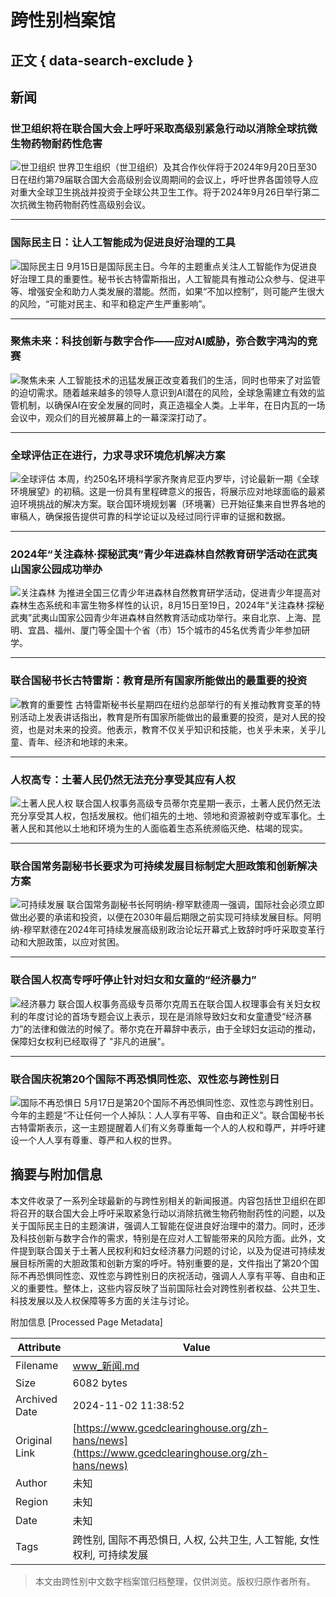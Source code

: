 # 跨性别档案馆

## 正文 { data-search-exclude }


## 新闻

### 世卫组织将在联合国大会上呼吁采取高级别紧急行动以消除全球抗微生物药物耐药性危害
![世卫组织](https://www.gcedclearinghouse.org/sites/default/files/styles/infocus_thumbnail/public/news_image/news240919_WHO.jpg?itok=jJVFpUzT)
世界卫生组织（世卫组织）及其合作伙伴将于2024年9月20日至30日在纽约第79届联合国大会高级别会议周期间的会议上，呼吁世界各国领导人应对重大全球卫生挑战并投资于全球公共卫生工作。将于2024年9月26日举行第二次抗微生物药物耐药性高级别会议。

---

### 国际民主日：让人工智能成为促进良好治理的工具
![国际民主日](https://www.gcedclearinghouse.org/sites/default/files/styles/infocus_thumbnail/public/news_image/news240915_UN.jpg?itok=F1RluQG_)
9月15日是国际民主日。今年的主题重点关注人工智能作为促进良好治理工具的重要性。秘书长古特雷斯指出，人工智能具有推动公众参与、促进平等、增强安全和助力人类发展的潜能。然而，如果“不加以控制”，则可能产生很大的风险，“可能对民主、和平和稳定产生严重影响”。

---

### 聚焦未来：科技创新与数字合作——应对AI威胁，弥合数字鸿沟的竞赛
![聚焦未来](https://www.gcedclearinghouse.org/sites/default/files/styles/infocus_thumbnail/public/news_image/news240913_UN.jpg?itok=6YKiN5_P)
人工智能技术的迅猛发展正改变着我们的生活，同时也带来了对监管的迫切需求。随着越来越多的领导人意识到AI潜在的风险，全球急需建立有效的监管机制，以确保AI在安全发展的同时，真正造福全人类。上半年，在日内瓦的一场会议中，观众们的目光被屏幕上的一幕深深打动了。

---

### 全球评估正在进行，力求寻求环境危机解决方案
![全球评估](https://www.gcedclearinghouse.org/sites/default/files/styles/infocus_thumbnail/public/news_image/news240905_UNEP_2.jpg?itok=lNvXLYJM)
本周，约250名环境科学家齐聚肯尼亚内罗毕，讨论最新一期《全球环境展望》的初稿。这是一份具有里程碑意义的报告，将展示应对地球面临的最紧迫环境挑战的解决方案。联合国环境规划署（环境署）已开始征集来自世界各地的审稿人，确保报告提供可靠的科学论证以及经过同行评审的证据和数据。

---

### 2024年“关注森林·探秘武夷”青少年进森林自然教育研学活动在武夷山国家公园成功举办
![关注森林](https://www.gcedclearinghouse.org/sites/default/files/styles/infocus_thumbnail/public/news_image/news241002_focusing%20on%20forest.jpg?itok=oFiHQKSO)
为推进全国三亿青少年进森林自然教育研学活动，促进青少年提高对森林生态系统和丰富生物多样性的认识，8月15日至19日，2024年“关注森林·探秘武夷”武夷山国家公园青少年进森林自然教育活动成功举行。来自北京、上海、昆明、宜昌、福州、厦门等全国十个省（市）15个城市的45名优秀青少年参加研学。

---

### 联合国秘书长古特雷斯：教育是所有国家所能做出的最重要的投资
![教育的重要性](https://www.gcedclearinghouse.org/sites/default/files/styles/infocus_thumbnail/public/news_image/news240711_UN.jpg?itok=BYO3baFz)
古特雷斯秘书长星期四在纽约总部举行的有关推动教育变革的特别活动上发表讲话指出，教育是所有国家所能做出的最重要的投资，是对人民的投资，也是对未来的投资。他表示，教育不仅关乎知识和技能，也关乎未来，关乎儿童、青年、经济和地球的未来。

---

### 人权高专：土著人民仍然无法充分享受其应有人权
![土著人民人权](https://www.gcedclearinghouse.org/sites/default/files/styles/infocus_thumbnail/public/news_image/news240709_UN.jpg?itok=RfgAJQJI)
联合国人权事务高级专员蒂尔克星期一表示，土著人民仍然无法充分享受其人权，包括发展权。他们祖先的土地、领地和资源被剥夺或军事化。土著人民和其他以土地和环境为生的人面临着生态系统濒临灭绝、枯竭的现实。

---

### 联合国常务副秘书长要求为可持续发展目标制定大胆政策和创新解决方案
![可持续发展](https://www.gcedclearinghouse.org/sites/default/files/styles/infocus_thumbnail/public/news_image/news240708_UN.jpg?itok=RH2torbr)
联合国常务副秘书长阿明纳-穆罕默德周一强调，国际社会必须立即做出必要的承诺和投资，以便在2030年最后期限之前实现可持续发展目标。阿明纳-穆罕默德在2024年可持续发展高级别政治论坛开幕式上致辞时呼吁采取变革行动和大胆政策，以应对贫困。

---

### 联合国人权高专呼吁停止针对妇女和女童的“经济暴力”
![经济暴力](https://www.gcedclearinghouse.org/sites/default/files/styles/infocus_thumbnail/public/news_image/news240628_UN.jpg?itok=hpYRIJfV)
联合国人权事务高级专员蒂尔克周五在联合国人权理事会有关妇女权利的年度讨论的首场专题会议上表示，现在是消除导致妇女和女童遭受“经济暴力”的法律和做法的时候了。蒂尔克在开幕辞中表示，由于全球妇女运动的推动，保障妇女权利已经取得了 "非凡的进展"。

---

### 联合国庆祝第20个国际不再恐惧同性恋、双性恋与跨性别日
![国际不再恐惧日](https://www.gcedclearinghouse.org/sites/default/files/styles/infocus_thumbnail/public/news_image/news240516_UN.jpg?itok=8N8-2Q1z)
5月17日是第20个国际不再恐惧同性恋、双性恋与跨性别日。今年的主题是“不让任何一个人掉队：人人享有平等、自由和正义”。联合国秘书长古特雷斯表示，这一主题提醒着人们有义务尊重每一个人的人权和尊严，并呼吁建设一个人人享有尊重、尊严和人权的世界。

## 摘要与附加信息

<!-- tcd_abstract -->
本文件收录了一系列全球最新的与跨性别相关的新闻报道。内容包括世卫组织在即将召开的联合国大会上呼吁采取紧急行动以消除抗微生物药物耐药性的问题，以及关于国际民主日的主题演讲，强调人工智能在促进良好治理中的潜力。同时，还涉及科技创新与数字合作的需求，特别是在应对人工智能带来的风险方面。此外，文件提到联合国关于土著人民权利和妇女经济暴力问题的讨论，以及为促进可持续发展目标所需的大胆政策和创新方案的呼吁。特别重要的是，文件指出了第20个国际不再恐惧同性恋、双性恋与跨性别日的庆祝活动，强调人人享有平等、自由和正义的重要性。整体上，这些内容反映了当前国际社会对跨性别者权益、公共卫生、科技发展以及人权保障等多方面的关注与讨论。
<!-- tcd_abstract_end -->

附加信息 [Processed Page Metadata]

| Attribute       | Value                                  |
|-----------------|----------------------------------------|
| Filename        | www_新闻.md                             |
| Size            | 6082 bytes                           |
| Archived Date   | 2024-11-02 11:38:52                             |
| Original Link   | [https://www.gcedclearinghouse.org/zh-hans/news](https://www.gcedclearinghouse.org/zh-hans/news)                       |
| Author          | 未知                               |
| Region          | 未知                               |
| Date            | 未知                                 |
| Tags            | 跨性别, 国际不再恐惧日, 人权, 公共卫生, 人工智能, 女性权利, 可持续发展                                 |
>
> 本文由跨性别中文数字档案馆归档整理，仅供浏览。版权归原作者所有。
>